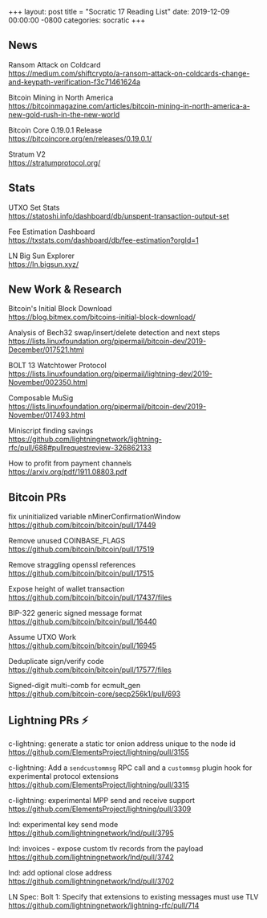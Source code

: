 +++
layout: post
title =  "Socratic 17 Reading List"
date:   2019-12-09 00:00:00 -0800
categories: socratic
+++

## News

Ransom Attack on Coldcard  
<https://medium.com/shiftcrypto/a-ransom-attack-on-coldcards-change-and-keypath-verification-f3c71461624a>

Bitcoin Mining in North America  
<https://bitcoinmagazine.com/articles/bitcoin-mining-in-north-america-a-new-gold-rush-in-the-new-world>

Bitcoin Core 0.19.0.1 Release  
<https://bitcoincore.org/en/releases/0.19.0.1/>

Stratum V2  
<https://stratumprotocol.org/>


## Stats

UTXO Set Stats  
<https://statoshi.info/dashboard/db/unspent-transaction-output-set>

Fee Estimation Dashboard  
<https://txstats.com/dashboard/db/fee-estimation?orgId=1>

LN Big Sun Explorer  
<https://ln.bigsun.xyz/>


## New Work & Research

Bitcoin's Initial Block Download  
<https://blog.bitmex.com/bitcoins-initial-block-download/>

Analysis of Bech32 swap/insert/delete detection and next steps
<https://lists.linuxfoundation.org/pipermail/bitcoin-dev/2019-December/017521.html>

BOLT 13 Watchtower Protocol  
<https://lists.linuxfoundation.org/pipermail/lightning-dev/2019-November/002350.html>

Composable MuSig  
<https://lists.linuxfoundation.org/pipermail/bitcoin-dev/2019-November/017493.html>

Miniscript finding savings  
<https://github.com/lightningnetwork/lightning-rfc/pull/688#pullrequestreview-326862133>

How to profit from payment channels  
<https://arxiv.org/pdf/1911.08803.pdf>


## Bitcoin PRs

fix uninitialized variable nMinerConfirmationWindow  
<https://github.com/bitcoin/bitcoin/pull/17449>

Remove unused COINBASE_FLAGS  
<https://github.com/bitcoin/bitcoin/pull/17519>

Remove straggling openssl references  
<https://github.com/bitcoin/bitcoin/pull/17515>

Expose height of wallet transaction  
<https://github.com/bitcoin/bitcoin/pull/17437/files>

BIP-322 generic signed message format  
<https://github.com/bitcoin/bitcoin/pull/16440>

Assume UTXO Work  
<https://github.com/bitcoin/bitcoin/pull/16945>

Deduplicate sign/verify code  
<https://github.com/bitcoin/bitcoin/pull/17577/files>

Signed-digit multi-comb for ecmult_gen  
<https://github.com/bitcoin-core/secp256k1/pull/693>


## Lightning PRs ⚡

c-lightning: generate a static tor onion address unique to the node id  
<https://github.com/ElementsProject/lightning/pull/3155>

c-lightning: Add a `sendcustommsg` RPC call and a `custommsg` plugin hook for experimental protocol extensions  
<https://github.com/ElementsProject/lightning/pull/3315>

c-lightning: experimental MPP send and receive support  
<https://github.com/ElementsProject/lightning/pull/3309>

lnd: experimental key send mode  
<https://github.com/lightningnetwork/lnd/pull/3795>

lnd: invoices - expose custom tlv records from the payload  
<https://github.com/lightningnetwork/lnd/pull/3742>

lnd: add optional close address  
<https://github.com/lightningnetwork/lnd/pull/3702>

LN Spec: Bolt 1: Specify that extensions to existing messages must use TLV  
<https://github.com/lightningnetwork/lightning-rfc/pull/714>


